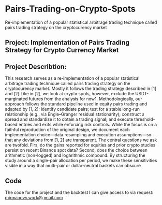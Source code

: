 # Pairs-Trading-on-Crypto-Spots
Re-implementation of a popular statistical arbitrage trading technique called pairs trading  strategy on the cryptocurency market
## Project: Implementation of Pairs Trading Strategy for Crypto Currency Market
## Project Describtion:
 This research serves as a re-implementation of a popular statistical arbitrage trading technique called pairs trading
 strategy on the cryptocurency market. Mostly it follows the trading strategy described in [1] and [2].Like in [2], we
 look at crypto spots, however, exclude the USDT-marginated futures from the analysis for now1.
 Methodologically, our approach follows the standard pipeline used in equity pairs trading and adapted by [1, 2]: identify
 candidate pairs; test for a stable long-run relationship (e.g., via Engle–Granger residual stationarity); construct a
 spread and standardize it to obtain a trading signal; and execute threshold-based entries and exits while enforcing
 risk controls. While the focus is on a faithful reproduction of the original design, we document each implementation
 choice—data resampling and execution assumptions—so that any deviations from [1, 2] are transparent.
 The central questions we ask are twofold. Firs, do the gains reported for equities and prior crypto studies persist
 on recent Binance spot data? Second, does the choice between arithmetic (non-logged) and logarithmic compound.
 By structuring the study around a single-pair allocation per period, we make these sensitivities visible in a way that
 multi-pair or dollar-neutral baskets can obscure

## Code
The code for the project and the backtest I can give access to via request: mirmanovv.work@gmail.com 
